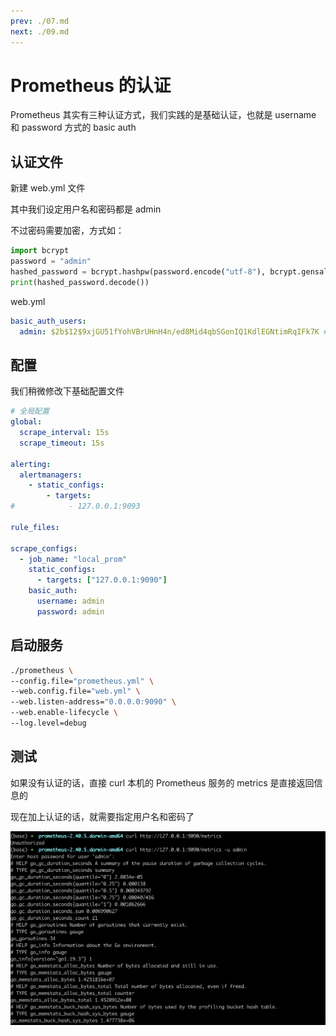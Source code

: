 ```yaml
---
prev: ./07.md
next: ./09.md
---
```


# Prometheus 的认证

Prometheus 其实有三种认证方式，我们实践的是基础认证，也就是 username 和 password 方式的 basic auth

## 认证文件

新建 web.yml 文件

其中我们设定用户名和密码都是 admin

不过密码需要加密，方式如：

```py
import bcrypt
password = "admin"
hashed_password = bcrypt.hashpw(password.encode("utf-8"), bcrypt.gensalt())
print(hashed_password.decode())
```

web.yml

```yml
basic_auth_users:
  admin: $2b$12$9xjGU51fYohVBrUHnH4n/ed8Mid4qbSGonIQ1KdlEGNtimRqIFk7K # 密码是上面方式生成
```

## 配置

我们稍微修改下基础配置文件

```yml
# 全局配置
global:
  scrape_interval: 15s
  scrape_timeout: 15s

alerting:
  alertmanagers:
    - static_configs:
        - targets:
#            - 127.0.0.1:9093

rule_files:

scrape_configs:
  - job_name: "local_prom"
    static_configs:
      - targets: ["127.0.0.1:9090"]
    basic_auth:
      username: admin
      password: admin
```

## 启动服务

```sh
./prometheus \
--config.file="prometheus.yml" \
--web.config.file="web.yml" \
--web.listen-address="0.0.0.0:9090" \
--web.enable-lifecycle \
--log.level=debug
```

## 测试

如果没有认证的话，直接 curl 本机的 Prometheus 服务的 metrics 是直接返回信息的

现在加上认证的话，就需要指定用户名和密码了

![](./asset/curl_prometheus_auth.png)

